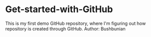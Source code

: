 # Get-started-with-GitHub
This is my first demo GitHub repository, where I'm figuring out how repository is created through GitHub.
Author: Bushbunian
